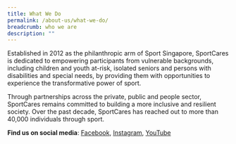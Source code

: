 ```yaml
---
title: What We Do
permalink: /about-us/what-we-do/
breadcrumb: who we are
description: ""
---
```

Established in 2012 as the philanthropic arm of Sport Singapore, SportCares is dedicated to empowering participants from vulnerable backgrounds, including children and youth at-risk, isolated seniors and persons with disabilities and special needs, by providing them with opportunities to experience the transformative power of sport. 

Through partnerships across the private, public and people sector, SportCares remains committed to building a more inclusive and resilient society. Over the past decade, SportCares has reached out to more than 40,000 individuals through sport. 

 **Find us on social media**: [Facebook](https://www.facebook.com/SportCaresSG), [Instagram](https://www.instagram.com/sportcares), [YouTube](https://www.youtube.com/@SportCaresTV/featured)
